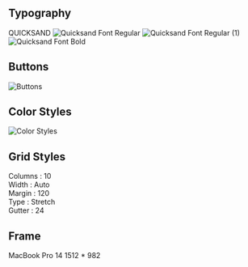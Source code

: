 ## Typography
QUICKSAND
![Quicksand Font Regular](https://user-images.githubusercontent.com/99127888/228520332-8f39d506-c0bf-4e13-a374-05b7dd3eae55.png)
![Quicksand Font Regular (1)](https://user-images.githubusercontent.com/99127888/228520439-0cb3486d-dab1-4d44-b695-c83ff72c869d.png)
![Quicksand Font Bold](https://user-images.githubusercontent.com/99127888/228520841-80928b9f-fcce-474f-8341-b3bd31ebe30a.png)

## Buttons
![Buttons](https://user-images.githubusercontent.com/99127888/228521186-c09a7641-a824-4735-9269-f51716ad84e0.png)

## Color Styles
![Color Styles](https://user-images.githubusercontent.com/99127888/228521282-1b299983-ecb9-458e-bfbd-5538081bc933.png)

## Grid Styles<br>
Columns : 10<br>
Width : Auto<br>
Margin : 120<br>
Type : Stretch<br>
Gutter : 24<br>

## Frame
MacBook Pro 14 1512 * 982
